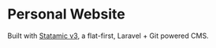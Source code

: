 # Personal Website

Built with [Statamic v3](https://statamic.com), a flat-first, Laravel + Git powered CMS.
